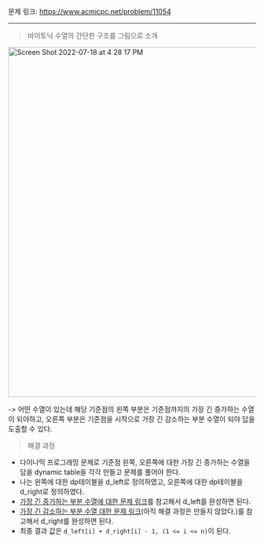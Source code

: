 문제 링크: https://www.acmicpc.net/problem/11054
- - -
> 바이토닉 수열의 간단한 구조를 그림으로 소개  
<img width="714" alt="Screen Shot 2022-07-18 at 4 28 17 PM" src="https://user-images.githubusercontent.com/75198221/179463140-b2833c6e-5676-446f-bb24-a700e2f6b1eb.png">

-> 어떤 수열이 있는데 해당 기준점의 왼쪽 부분은 기준점까지의 가장 긴 증가하는 수열이 되야하고, 오른쪽 부분은 기준점을 시작으로 가장 긴 감소하는 부분 수열이 되야 답을 도출할 수 있다.  

> 해결 과정
- 다이나믹 프로그래밍 문제로 기준점 왼쪽, 오른쪽에 대한 가장 긴 증가하는 수열을 담을 dynamic table을 각각 만들고 문제를 풀어야 한다.  
- 나는 왼쪽에 대한 dp테이블을 d_left로 정의하였고, 오른쪽에 대한 dp테이블을 d_right로 정의하였다. 
- [가장 긴 증가하는 부분 수열에 대한 문제 링크](https://github.com/vmfaldwntjd/Algorithm/blob/master/BaekjoonAlgorithm/%EC%9E%90%EB%B0%94/%5B%EB%B0%B1%EC%A4%80%2011053%EB%B2%88%5D%EA%B0%80%EC%9E%A5%20%EA%B8%B4%20%EC%A6%9D%EA%B0%80%ED%95%98%EB%8A%94%20%EC%88%98%EC%97%B4/%EA%B3%BC%EC%A0%95%20%EC%84%A4%EB%AA%85.md)를 참고해서 d_left를 완성하면 된다.  
 - [가장 긴 감소하는 부분 수열 대한 문제 링크](https://github.com/vmfaldwntjd/Algorithm/blob/master/BaekjoonAlgorithm/%EC%9E%90%EB%B0%94/%5B%EB%B0%B1%EC%A4%80%2011722%EB%B2%88%5D%EA%B0%80%EC%9E%A5%20%EA%B8%B4%20%EA%B0%90%EC%86%8C%ED%95%98%EB%8A%94%20%EB%B6%80%EB%B6%84%20%EC%88%98%EC%97%B4/Main.java)(아직 해결 과정은 만들지 않았다.)를 참고해서 d_right를 완성하면 된다.  
 - 최종 결과 값은 ```d_left[i] + d_right[i] - 1, (1 <= i <= n)```이 된다.  